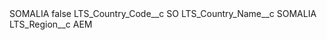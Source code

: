 <?xml version="1.0" encoding="UTF-8"?>
<CustomMetadata xmlns="http://soap.sforce.com/2006/04/metadata" xmlns:xsi="http://www.w3.org/2001/XMLSchema-instance" xmlns:xsd="http://www.w3.org/2001/XMLSchema">
    <label>SOMALIA</label>
    <protected>false</protected>
    <values>
        <field>LTS_Country_Code__c</field>
        <value xsi:type="xsd:string">SO</value>
    </values>
    <values>
        <field>LTS_Country_Name__c</field>
        <value xsi:type="xsd:string">SOMALIA</value>
    </values>
    <values>
        <field>LTS_Region__c</field>
        <value xsi:type="xsd:string">AEM</value>
    </values>
</CustomMetadata>
